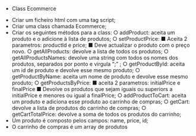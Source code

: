 - Class Ecommerce

* Criar um ficheiro html com uma tag script;
* Criar uma class chamada Ecommerce;
* Criar os seguintes métodos para a class:
  ○ addProduct: aceita um produto e o adicione à lista de produtos;
  ○ setProductPrice:
  ■ Aceita 2 parametros: productId e price;
  ■ Deve actualizar o produto com o preço novo.
  ○ getAllProducts: devolve a lista de todos os produtos;
  ○ getAllProductsNames: devolve uma string com todos os nomes dos produtos, separados por ponto e virgula “;” ;
  ○ getProductById: aceita um id de produto e devolve esse mesmo produto;
  ○ getProductByName: aceita um nome de produto e devolve esse mesmo produto;
  ○ getProductsByPrice:
  ■ aceita 2 parametros: initialPrice e finalPrice
  ■ Devolve os produtos que sejam iguais ou superiors a initialPrice e menores ou igual a finalPrice;
  ○ addProductToCart: aceita um produto e adiciona esse produto ao carrinho de compras;
  ○ getCart: devolve a lista de produtos do carrinho de compras;
  ○ getCartTotalPrice: devolve a soma de todos os produtos do carrinho;
* Um produto é composto pelos campos: name, price, id;
* O carrinho de compras é um array de produtos
